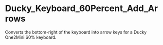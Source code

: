 # Ducky_Keyboard_60Percent_Add_Arrows
Converts the bottom-right of the keyboard into arrow keys for a Ducky One2Mini 60% keyboard.
